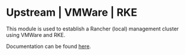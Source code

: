 # Upstream | VMWare | RKE

This module is used to establish a Rancher (local) management cluster using VMWare and RKE.

Documentation can be found [here](./docs.md).
